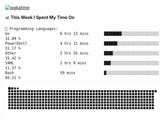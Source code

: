 [![wakatime](https://wakatime.com/badge/user/384f91c6-4eee-411f-8f3b-1b691f58a544.svg)](https://wakatime.com/@384f91c6-4eee-411f-8f3b-1b691f58a544)

<!--START_SECTION:waka-->
📊 **This Week I Spent My Time On** 

```text
💬 Programming Languages: 
Go                       6 hrs 13 mins       ████████░░░░░░░░░░░░░░░░░   32.89 % 
PowerShell               4 hrs 11 mins       ██████░░░░░░░░░░░░░░░░░░░   22.17 % 
Other                    2 hrs 55 mins       ████░░░░░░░░░░░░░░░░░░░░░   15.42 % 
YAML                     2 hrs 9 mins        ███░░░░░░░░░░░░░░░░░░░░░░   11.37 % 
Bash                     59 mins             █░░░░░░░░░░░░░░░░░░░░░░░░   05.21 % 
```


<!--END_SECTION:waka-->

<picture>
  <source media="(prefers-color-scheme: dark)" srcset="https://raw.githubusercontent.com/fuwx295/fuwx295/output/github-contribution-grid-snake-dark.svg">
  <source media="(prefers-color-scheme: light)" srcset="https://raw.githubusercontent.com/fuwx295/fuwx295/output/github-contribution-grid-snake.svg">
  <img alt="github contribution grid snake animation" src="https://raw.githubusercontent.com/fuwx295/fuwx295/output/github-contribution-grid-snake.svg">
</picture>
